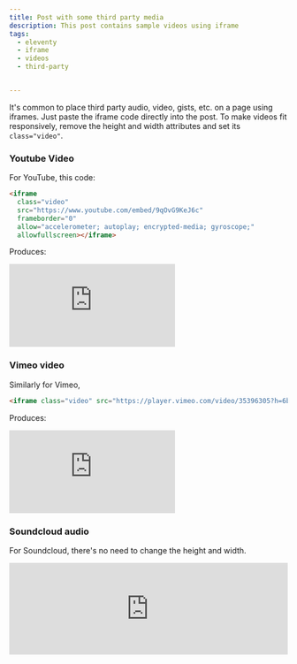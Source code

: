 ```yaml
---
title: Post with some third party media
description: This post contains sample videos using iframe
tags:
  - eleventy
  - iframe
  - videos
  - third-party


---
```


It's common to place third party audio, video, gists, etc. on a page using iframes. Just paste the iframe code directly into the post. To make videos fit responsively, remove the height and width attributes and set its `class="video"`.

### Youtube Video

For YouTube, this code:

```html
<iframe
  class="video"
  src="https://www.youtube.com/embed/9qOvG9KeJ6c"
  frameborder="0"
  allow="accelerometer; autoplay; encrypted-media; gyroscope;"
  allowfullscreen></iframe>
```

Produces:

<iframe
  class="video"
  src="https://www.youtube.com/embed/9qOvG9KeJ6c"
  frameborder="0"
  allow="accelerometer; autoplay; encrypted-media; gyroscope;"
  allowfullscreen></iframe>

### Vimeo video

Similarly for Vimeo,

```html
<iframe class="video" src="https://player.vimeo.com/video/35396305?h=6ba64096f6" frameborder="0" allow="autoplay; fullscreen; picture-in-picture" allowfullscreen></iframe>

```

Produces:

<iframe class="video" src="https://player.vimeo.com/video/35396305?h=6ba64096f6" frameborder="0" allow="autoplay; fullscreen; picture-in-picture" allowfullscreen></iframe>




### Soundcloud audio

For Soundcloud, there's no need to change the height and width.

<iframe width="100%" height="166" scrolling="no" frameborder="no" allow="autoplay" src="https://w.soundcloud.com/player/?url=https%3A//api.soundcloud.com/tracks/65462299&color=%23544d2d&auto_play=false&hide_related=false&show_comments=true&show_user=true&show_reposts=false&show_teaser=true"></iframe>



